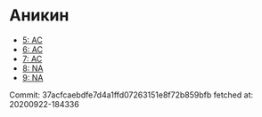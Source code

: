 # Аникин
- [5: AC](5.md)
- [6: AC](6.md)
- [7: AC](7.md)
- [8: NA](8.md)
- [9: NA](9.md)

Commit: 37acfcaebdfe7d4a1ffd07263151e8f72b859bfb
 fetched at: 20200922-184336
